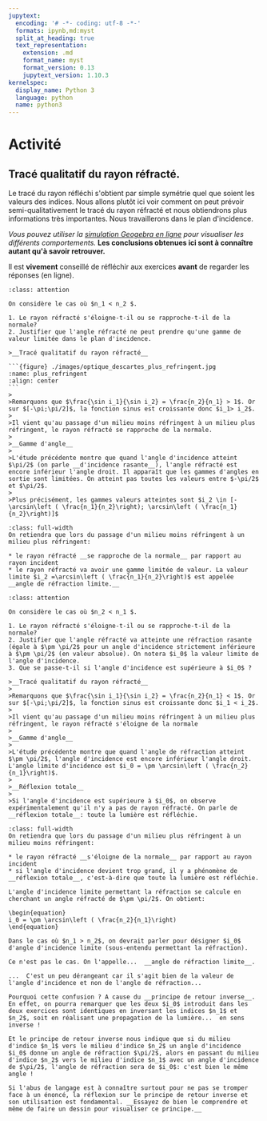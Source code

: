 ```yaml
---
jupytext:
  encoding: '# -*- coding: utf-8 -*-'
  formats: ipynb,md:myst
  split_at_heading: true
  text_representation:
    extension: .md
    format_name: myst
    format_version: 0.13
    jupytext_version: 1.10.3
kernelspec:
  display_name: Python 3
  language: python
  name: python3
---
```


# Activité

## Tracé qualitatif du rayon réfracté.
Le tracé du rayon réfléchi s'obtient par simple symétrie quel que soient les valeurs des indices. Nous allons plutôt ici voir comment on peut prévoir semi-qualitativement le tracé du rayon réfracté et nous obtiendrons plus informations très importantes. Nous travaillerons dans le plan d'incidence.

_Vous pouvez utiliser la [simulation Geogebra en ligne](https://stanislas.edunao.com/mod/resource/view.php?id=12779) pour visualiser les différents comportements._
__Les conclusions obtenues ici sont à connaître autant qu'à savoir retrouver.__

Il est __vivement__ conseillé de réfléchir aux exercices __avant__ de regarder les réponses (en ligne).


````{admonition} Exercice 
:class: attention

On considère le cas où $n_1 < n_2 $.

1. Le rayon réfracté s'éloigne-t-il ou se rapproche-t-il de la normale?
2. Justifier que l'angle réfracté ne peut prendre qu'une gamme de valeur limitée dans le plan d'incidence.
````

````{topic} Correction
>__Tracé qualitatif du rayon réfracté__

```{figure} ./images/optique_descartes_plus_refringent.jpg
:name: plus_refringent
:align: center
```
>
>Remarquons que $\frac{\sin i_1}{\sin i_2} = \frac{n_2}{n_1} > 1$. Or sur $[-\pi;\pi/2]$, la fonction sinus est croissante donc $i_1> i_2$.
>
>Il vient qu'au passage d'un milieu moins réfringent à un milieu plus réfringent, le rayon réfracté se rapproche de la normale.
>
>__Gamme d'angle__
>
>L'étude précédente montre que quand l'angle d'incidence atteint $\pi/2$ (on parle __d'incidence rasante__), l'angle réfracté est encore inférieur l'angle droit. Il apparaît que les gammes d'angles en sortie sont limitées. On atteint pas toutes les valeurs entre $-\pi/2$ et $\pi/2$.
>
>Plus précisément, les gammes valeurs atteintes sont $i_2 \in [-\arcsin\left ( \frac{n_1}{n_2}\right); \arcsin\left ( \frac{n_1}{n_2}\right)]$
````

````{important} __Bilan - A retenir__
:class: full-width
On retiendra que lors du passage d'un milieu moins réfringent à un milieu plus réfringent:

* le rayon réfracté __se rapproche de la normale__ par rapport au rayon incident
* le rayon réfracté va avoir une gamme limitée de valeur. La valeur limite $i_2 =\arcsin\left ( \frac{n_1}{n_2}\right)$ est appelée __angle de réfraction limite.__
````

````{admonition} Exercice 
:class: attention

On considère le cas où $n_2 < n_1 $.

1. Le rayon réfracté s'éloigne-t-il ou se rapproche-t-il de la normale?
2. Justifier que l'angle réfracté va atteinte une réfraction rasante (égale à $\pm \pi/2$ pour un angle d'incidence strictement inférieure à $\pm \pi/2$ (en valeur absolue). On notera $i_0$ la valeur limite de l'angle d'incidence.
3. Que se passe-t-il si l'angle d'incidence est supérieure à $i_0$ ?
````

````{topic} Correction
>__Tracé qualitatif du rayon réfracté__
>
>Remarquons que $\frac{\sin i_1}{\sin i_2} = \frac{n_2}{n_1} < 1$. Or sur $[-\pi;\pi/2]$, la fonction sinus est croissante donc $i_1 < i_2$.
>
>Il vient qu'au passage d'un milieu moins réfringent à un milieu plus réfringent, le rayon réfracté s'éloigne de la normale
>
>__Gamme d'angle__
>
>L'étude précédente montre que quand l'angle de réfraction atteint $\pm \pi/2$, l'angle d'incidence est encore inférieur l'angle droit. L'angle limite d'incidence est $i_0 = \pm \arcsin\left ( \frac{n_2}{n_1}\right)$.
>
>__Réflexion totale__
>
>Si l'angle d'incidence est supérieure à $i_0$, on observe expérimentalement qu'il n'y a pas de rayon réfracté. On parle de __réflexion totale__: toute la lumière est réfléchie.
````

````{important} __Bilan - A retenir__
:class: full-width
On retiendra que lors du passage d'un milieu plus réfringent à un milieu moins réfringent:

* le rayon réfracté __s'éloigne de la normale__ par rapport au rayon incident
* si l'angle d'incidence devient trop grand, il y a phénomène de __réflexion totale__, c'est-à-dire que toute la lumière est réfléchie.

L'angle d'incidence limite permettant la réfraction se calcule en cherchant un angle réfracté de $\pm \pi/2$. On obtient: 

\begin{equation}
i_0 = \pm \arcsin\left ( \frac{n_2}{n_1}\right)
\end{equation}
````

````{sidebar} Angle de réfraction limite.
Dans le cas où $n_1 > n_2$, on devrait parler pour désigner $i_0$ d'angle d'incidence limite (sous-entendu permettant la réfraction).	

Ce n'est pas le cas. On l'appelle...  __angle de réfraction limite__.

...  C'est un peu dérangeant car il s'agit bien de la valeur de l'angle d'incidence et non de l'angle de réfraction... 

Pourquoi cette confusion ? A cause du __principe de retour inverse__. En effet, on pourra remarquer que les deux $i_0$ introduit dans les deux exercices sont identiques en inversant les indices $n_1$ et $n_2$, soit en réalisant une propagation de la lumière...  en sens inverse !

Et le principe de retour inverse nous indique que si du milieu d'indice $n_1$ vers le milieu d'indice $n_2$ un angle d'incidence $i_0$ donne un angle de réfraction $\pi/2$, alors en passant du milieu d'indice $n_2$ vers le milieu d'indice $n_1$ avec un angle d'incidence de $\pi/2$, l'angle de réfraction sera de $i_0$: c'est bien le même angle !

Si l'abus de langage est à connaître surtout pour ne pas se tromper face à un énoncé, la réflexion sur le principe de retour inverse et son utilisation est fondamental. __Essayez de bien le comprendre et même de faire un dessin pour visualiser ce principe.__
````